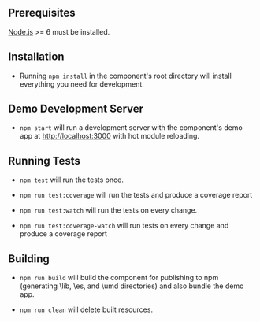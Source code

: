 ## Prerequisites

[Node.js](http://nodejs.org/) >= 6 must be installed.

## Installation

- Running `npm install` in the component's root directory will install everything you need for development.

## Demo Development Server

- `npm start` will run a development server with the component's demo app at [http://localhost:3000](http://localhost:3000) with hot module reloading.

## Running Tests

- `npm test` will run the tests once.

- `npm run test:coverage` will run the tests and produce a coverage report

- `npm run test:watch` will run the tests on every change.

- `npm run test:coverage-watch` will run tests on every change and produce a coverage report

## Building

- `npm run build` will build the component for publishing to npm (generating \lib, \es, and \umd directories) and also bundle the demo app.

- `npm run clean` will delete built resources.
